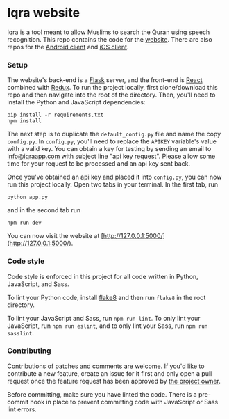 # Iqra website

Iqra is a tool meant to allow Muslims to search the Quran using speech recognition. This repo contains the code for the [website](https://iqraapp.com). There are also repos for the [Android client](https://github.com/Crescent-Labs/iqra-android) and [iOS client](https://github.com/Crescent-Labs/iqra-ios).

### Setup

The website's back-end is a [Flask](http://flask.pocoo.org/) server, and the front-end is [React](https://facebook.github.io/react/) combined with [Redux](http://redux.js.org/). To run the project locally, first clone/download this repo and then navigate into the root of the directory. Then, you'll need to install the Python and JavaScript dependencies:

```
pip install -r requirements.txt
npm install
```

The next step is to duplicate the `default_config.py` file and name the copy `config.py`. In `config.py`, you'll need to replace the `APIKEY` variable's value with a valid key. You can obtain a key for testing by sending an email to info@iqraapp.com with subject line "api key request". Please allow some time for your request to be processed and an api key sent back.

Once you've obtained an api key and placed it into `config.py`, you can now run this project locally. Open two tabs in your terminal. In the first tab, run

```
python app.py
```

and in the second tab run

```
npm run dev
```

You can now visit the website at [http://127.0.0.1:5000/](http://127.0.0.1:5000/).

### Code style

Code style is enforced in this project for all code written in Python, JavaScript, and Sass.

To lint your Python code, install [flake8](https://pypi.python.org/pypi/flake8) and then run `flake8` in the root directory.

To lint your JavaScript and Sass, run `npm run lint`. To only lint your JavaScript, run `npm run eslint`, and to only lint your Sass, run `npm run sasslint`.

### Contributing

Contributions of patches and comments are welcome. If you'd like to contribute a new feature, create an issue for it first and only open a pull request once the feature request has been approved by [the project owner](https://github.com/mmmoussa).

Before committing, make sure you have linted the code. There is a pre-commit hook in place to prevent committing code with JavaScript or Sass lint errors.

